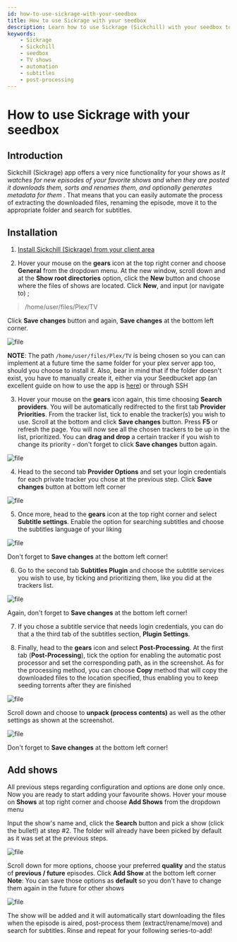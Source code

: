 ```yaml
---
id: how-to-use-sickrage-with-your-seedbox
title: How to use Sickrage with your seedbox
description: Learn how to use Sickrage (Sickchill) with your seedbox to automate downloading, renaming, and organizing your favorite TV shows.
keywords:
    - Sickrage
    - Sickchill
    - seedbox
    - TV shows
    - automation
    - subtitles
    - post-processing
---
```


# How to use Sickrage with your seedbox

## Introduction
Sickchill (Sickrage) app offers a very nice functionality for your shows as *It watches for new episodes of your favorite shows and when they are posted it downloads them, sorts and renames them, and optionally generates metadata for them* .
That means that you can easily automate the process of extracting the downloaded files, renaming the episode, move it to the appropriate folder and search for subtitles.

## Installation

1) [Install Sickchill (Sickrage) from your client area](./How_to_install_our_1-Click_applications.md)

2) Hover your mouse on the **gears** icon at the top right corner and choose **General** from the dropdown menu.
At the new window, scroll down and at the **Show root directories** option, click the **New** button and choose where the files of shows are located.
Click **New**, and input (or navigate to) ;
> /home/user/files/Plex/TV 

Click **Save changes** button and again, **Save changes** at the bottom left corner.

![file](https://rapiddot-support-community-uploads.s3.amazonaws.com/uploads/image-1559214520888.png)

**NOTE**: The path `/home/user/files/Plex/TV` is being chosen so you can can implement at a future time the same folder for your plex server app too, should you choose to install it.
Also, bear in mind that if the folder doesn't exist, you have to manually create it, either via your Seedbucket app (an excellent guide on how to use the app is [here](../seedbucket/How_to_use_Seedbucket.md)) or through SSH

3) Hover your mouse on the **gears** icon again, this time choosing **Search providers**.
You will be automatically redifrected to the first tab **Provider Priorities**.
From the tracker list, tick to enable the tracker(s) you wish to use. Scroll at the bottom and click **Save changes** button.
Press **F5** or refresh the page. You will now see all the chosen trackers to be up in the list, prioritized. You can **drag and drop** a certain tracker if you wish to change its priority - don't forget to click **Save changes** button again.

![file](https://rapiddot-support-community-uploads.s3.amazonaws.com/uploads/image-1559215847390.png)

4) Head to the second tab **Provider Options** and set your login credentials for each private tracker you chose at the previous step.
Click **Save changes** button at bottom left corner

![file](https://rapiddot-support-community-uploads.s3.amazonaws.com/uploads/image-1559216224837.png)

5) Once more, head to the **gears** icon at the top right corner and select **Subtitle settings**.
Enable the option for searching subtitles and choose the subtitles language of your liking

![file](https://rapiddot-support-community-uploads.s3.amazonaws.com/uploads/image-1558528590344.png)

Don't forget to **Save changes** at the bottom left corner!

6) Go to the second tab **Subtitles Plugin** and choose the subtitle services you wish to use, by ticking and prioritizing them, like you did at the trackers list.

![file](https://rapiddot-support-community-uploads.s3.amazonaws.com/uploads/image-1559216961789.png)

Again, don't forget to **Save changes** at the bottom left corner!

7) If you chose a subtitle service that needs login credentials, you can do that a the third tab of the subtitles section, **Plugin Settings**.

8) Finally, head to the **gears** icon and select **Post-Processing**.
At the first tab (**Post-Processing**), tick the option for enabling the automatic post processor and set the corresponding path, as in the screenshot. As for the processing method, you can choose **Copy** method that will copy the downloaded files to the location specified, thus enabling you to keep seeding torrents after they are finished

![file](https://rapiddot-support-community-uploads.s3.amazonaws.com/uploads/image-1558531271932.png)

Scroll down and choose to **unpack (process contents)** as well as the other settings as shown at the screenshot.

![file](https://rapiddot-support-community-uploads.s3.amazonaws.com/uploads/image-1558531283140.png)

Don't forget to **Save changes** at the bottom left corner!

## Add shows

All previous steps regarding configuration and options are done only once.
Now you are ready to start adding your favourite shows. Hover your mouse on **Shows** at top right corner and choose **Add Shows** from the dropdown menu

Input the show's name and, click the **Search** button and pick a show (click the bullet!) at step #2. The folder will already have been picked by default as it was set at the previous steps.

![file](https://rapiddot-support-community-uploads.s3.amazonaws.com/uploads/image-1627048821069.png)

Scroll down for more options, choose your preferred **quality** and the status of **previous / future** episodes. Click **Add Show** at the bottom left corner
**Note**: You can save those options as **default** so you don't have to change them again in the future for other shows

![file](https://rapiddot-support-community-uploads.s3.amazonaws.com/uploads/image-1558531490573.png)

The show will be added and it will automatically start downloading the files when the episode is aired, post-process them (extract/rename/move) and search for subtitles. Rinse and repeat for your following series-to-add!